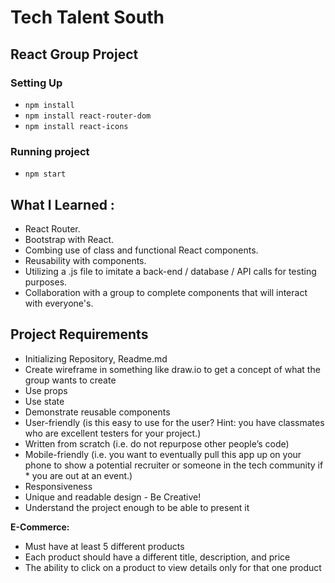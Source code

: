 # Tech Talent South

## React Group Project
### Setting Up
* `npm install`
* `npm install react-router-dom`
* `npm install react-icons`

### Running project
* `npm start`

## What I Learned :
* React Router.
* Bootstrap with React.
* Combing use of class and functional React components.
* Reusability with components.
* Utilizing a .js file to imitate a back-end / database / API calls for testing purposes.
* Collaboration with a group to complete components that will interact with everyone's.


## Project Requirements
* Initializing Repository, Readme.md
* Create wireframe in something like draw.io to get a concept of what the group wants to create
* Use props
* Use state 
* Demonstrate reusable components
* User-friendly (is this easy to use for the user? Hint: you have classmates who are excellent testers for your project.) 
* Written from scratch (i.e. do not repurpose other people’s code) 
* Mobile-friendly (i.e. you want to eventually pull this app up on your phone to show a potential recruiter or someone in the tech community if * you are out at an event.) 
* Responsiveness 
* Unique and readable design - Be Creative!
* Understand the project enough to be able to present it

**E-Commerce:**
* Must have at least 5 different products
* Each product should have a different title, description, and price
* The ability to click on a product to view details only for that one product